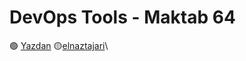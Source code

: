 # DevOps Tools - Maktab 64

🟢 [Yazdan](https://girhub.com/MrYazdan/)
🟡[elnaztajari](https://github.com/entajari/)\
